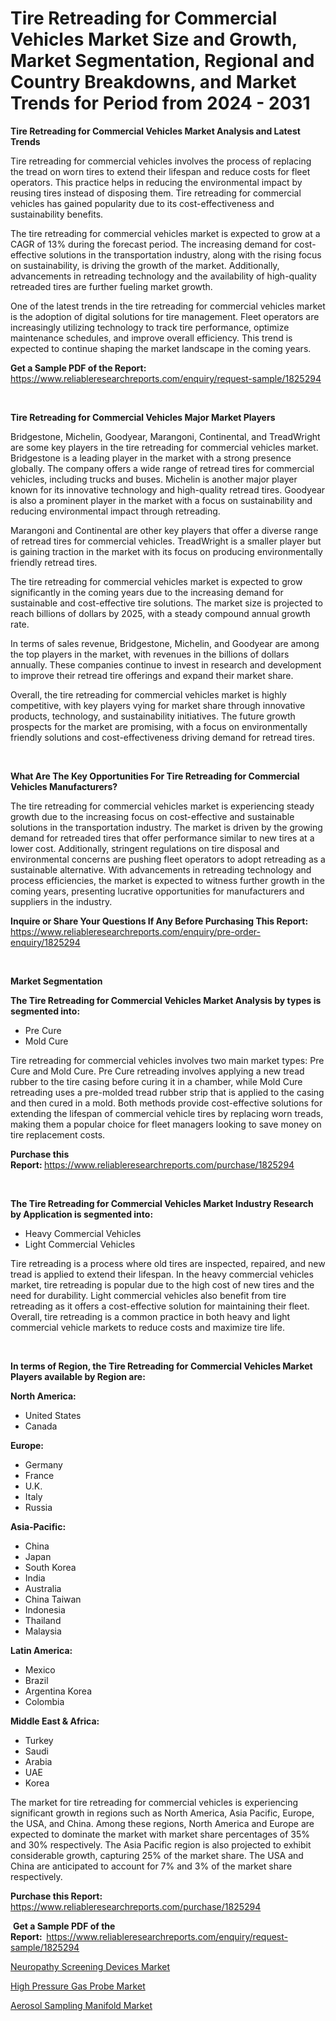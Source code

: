 <p><h1>Tire Retreading for Commercial Vehicles Market Size and Growth, Market Segmentation, Regional and Country Breakdowns, and Market Trends for Period from 2024 -  2031</h1></p><p><strong>Tire Retreading for Commercial Vehicles Market Analysis and Latest Trends</strong></p>
<p><p>Tire retreading for commercial vehicles involves the process of replacing the tread on worn tires to extend their lifespan and reduce costs for fleet operators. This practice helps in reducing the environmental impact by reusing tires instead of disposing them. Tire retreading for commercial vehicles has gained popularity due to its cost-effectiveness and sustainability benefits.</p><p>The tire retreading for commercial vehicles market is expected to grow at a CAGR of 13% during the forecast period. The increasing demand for cost-effective solutions in the transportation industry, along with the rising focus on sustainability, is driving the growth of the market. Additionally, advancements in retreading technology and the availability of high-quality retreaded tires are further fueling market growth.</p><p>One of the latest trends in the tire retreading for commercial vehicles market is the adoption of digital solutions for tire management. Fleet operators are increasingly utilizing technology to track tire performance, optimize maintenance schedules, and improve overall efficiency. This trend is expected to continue shaping the market landscape in the coming years.</p></p>
<p><strong>Get a Sample PDF of the Report:&nbsp;</strong> <a href="https://www.reliableresearchreports.com/enquiry/request-sample/1825294">https://www.reliableresearchreports.com/enquiry/request-sample/1825294</a></p>
<p>&nbsp;</p>
<p><strong>Tire Retreading for Commercial Vehicles Major Market Players</strong></p>
<p><p>Bridgestone, Michelin, Goodyear, Marangoni, Continental, and TreadWright are some key players in the tire retreading for commercial vehicles market. Bridgestone is a leading player in the market with a strong presence globally. The company offers a wide range of retread tires for commercial vehicles, including trucks and buses. Michelin is another major player known for its innovative technology and high-quality retread tires. Goodyear is also a prominent player in the market with a focus on sustainability and reducing environmental impact through retreading.</p><p>Marangoni and Continental are other key players that offer a diverse range of retread tires for commercial vehicles. TreadWright is a smaller player but is gaining traction in the market with its focus on producing environmentally friendly retread tires.</p><p>The tire retreading for commercial vehicles market is expected to grow significantly in the coming years due to the increasing demand for sustainable and cost-effective tire solutions. The market size is projected to reach billions of dollars by 2025, with a steady compound annual growth rate.</p><p>In terms of sales revenue, Bridgestone, Michelin, and Goodyear are among the top players in the market, with revenues in the billions of dollars annually. These companies continue to invest in research and development to improve their retread tire offerings and expand their market share.</p><p>Overall, the tire retreading for commercial vehicles market is highly competitive, with key players vying for market share through innovative products, technology, and sustainability initiatives. The future growth prospects for the market are promising, with a focus on environmentally friendly solutions and cost-effectiveness driving demand for retread tires.</p></p>
<p>&nbsp;</p>
<p><strong>What Are The Key Opportunities For Tire Retreading for Commercial Vehicles Manufacturers?</strong></p>
<p><p>The tire retreading for commercial vehicles market is experiencing steady growth due to the increasing focus on cost-effective and sustainable solutions in the transportation industry. The market is driven by the growing demand for retreaded tires that offer performance similar to new tires at a lower cost. Additionally, stringent regulations on tire disposal and environmental concerns are pushing fleet operators to adopt retreading as a sustainable alternative. With advancements in retreading technology and process efficiencies, the market is expected to witness further growth in the coming years, presenting lucrative opportunities for manufacturers and suppliers in the industry.</p></p>
<p><strong>Inquire or Share Your Questions If Any Before Purchasing This Report:</strong> <a href="https://www.reliableresearchreports.com/enquiry/pre-order-enquiry/1825294">https://www.reliableresearchreports.com/enquiry/pre-order-enquiry/1825294</a></p>
<p>&nbsp;</p>
<p><strong>Market Segmentation</strong></p>
<p><strong>The Tire Retreading for Commercial Vehicles Market Analysis by types is segmented into:</strong></p>
<p><ul><li>Pre Cure</li><li>Mold Cure</li></ul></p>
<p><p>Tire retreading for commercial vehicles involves two main market types: Pre Cure and Mold Cure. Pre Cure retreading involves applying a new tread rubber to the tire casing before curing it in a chamber, while Mold Cure retreading uses a pre-molded tread rubber strip that is applied to the casing and then cured in a mold. Both methods provide cost-effective solutions for extending the lifespan of commercial vehicle tires by replacing worn treads, making them a popular choice for fleet managers looking to save money on tire replacement costs.</p></p>
<p><strong>Purchase this Report:&nbsp;</strong><a href="https://www.reliableresearchreports.com/purchase/1825294">https://www.reliableresearchreports.com/purchase/1825294</a></p>
<p>&nbsp;</p>
<p><strong>The Tire Retreading for Commercial Vehicles Market Industry Research by Application is segmented into:</strong></p>
<p><ul><li>Heavy Commercial Vehicles</li><li>Light Commercial Vehicles</li></ul></p>
<p><p>Tire retreading is a process where old tires are inspected, repaired, and new tread is applied to extend their lifespan. In the heavy commercial vehicles market, tire retreading is popular due to the high cost of new tires and the need for durability. Light commercial vehicles also benefit from tire retreading as it offers a cost-effective solution for maintaining their fleet. Overall, tire retreading is a common practice in both heavy and light commercial vehicle markets to reduce costs and maximize tire life.</p></p>
<p>&nbsp;</p>
<p><strong>In terms of Region, the Tire Retreading for Commercial Vehicles Market Players available by Region are:</strong></p>
<p>
    <p> <strong> North America: </strong>
        <ul>
            <li>United States</li>
            <li>Canada</li>
        </ul>
        </p> 
    <p> <strong> Europe: </strong>
        <ul>
            <li>Germany</li>
            <li>France</li>
            <li>U.K.</li>
            <li>Italy</li>
            <li>Russia</li>
        </ul>
        </p> 
    <p> <strong> Asia-Pacific: </strong>
        <ul>
            <li>China</li>
            <li>Japan</li>
            <li>South Korea</li>
            <li>India</li>
            <li>Australia</li>
            <li>China Taiwan</li>
            <li>Indonesia</li>
            <li>Thailand</li>
            <li>Malaysia</li>
        </ul>
        </p> 
    <p> <strong> Latin America: </strong>
        <ul>
            <li>Mexico</li>
            <li>Brazil</li>
            <li>Argentina Korea</li>
            <li>Colombia</li>
        </ul>
        </p> 
    <p> <strong> Middle East & Africa: </strong>
        <ul>
            <li>Turkey</li>
            <li>Saudi</li>
            <li>Arabia</li>
            <li>UAE</li>
            <li>Korea</li>
        </ul>
    </p>
    </p>
<p><p>The market for tire retreading for commercial vehicles is experiencing significant growth in regions such as North America, Asia Pacific, Europe, the USA, and China. Among these regions, North America and Europe are expected to dominate the market with market share percentages of 35% and 30% respectively. The Asia Pacific region is also projected to exhibit considerable growth, capturing 25% of the market share. The USA and China are anticipated to account for 7% and 3% of the market share respectively.</p></p>
<p><strong>Purchase this Report: </strong><a href="https://www.reliableresearchreports.com/purchase/1825294">https://www.reliableresearchreports.com/purchase/1825294</a></p>
<p>&nbsp;<strong>Get a Sample PDF of the Report:&nbsp;&nbsp;</strong><a href="https://www.reliableresearchreports.com/enquiry/request-sample/1825294">https://www.reliableresearchreports.com/enquiry/request-sample/1825294</a></p>
<p><strong></strong></p>
<p><p><a href="https://view.publitas.com/reportprime-1/neuropathy-screening-devices-market-provides-detailed-segmentation-of-this-market-based-on-type-application-and-region-and-forecast-for-the-period-from-2023-2030/">Neuropathy Screening Devices Market</a></p><p><a href="https://view.publitas.com/reportprime-1/high-pressure-gas-probe-market-growth-market-trends-covid-19-impact-and-forecasts-for-period-from-2023-2030/">High Pressure Gas Probe Market</a></p><p><a href="https://view.publitas.com/reportprime-1/aerosol-sampling-manifold-market-size-focuses-on-market-dynamics-in-depth-analysis-and-future-projections-of-its-market-forecasted-for-period-from-2023-to-2030/">Aerosol Sampling Manifold Market</a></p></p>